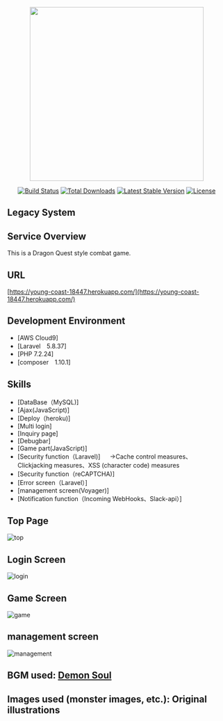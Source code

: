 <p align="center"><img src="https://res.cloudinary.com/dtfbvvkyp/image/upload/v1566331377/laravel-logolockup-cmyk-red.svg" width="400"></p>

<p align="center">
<a href="https://travis-ci.org/laravel/framework"><img src="https://travis-ci.org/laravel/framework.svg" alt="Build Status"></a>
<a href="https://packagist.org/packages/laravel/framework"><img src="https://poser.pugx.org/laravel/framework/d/total.svg" alt="Total Downloads"></a>
<a href="https://packagist.org/packages/laravel/framework"><img src="https://poser.pugx.org/laravel/framework/v/stable.svg" alt="Latest Stable Version"></a>
<a href="https://packagist.org/packages/laravel/framework"><img src="https://poser.pugx.org/laravel/framework/license.svg" alt="License"></a>
</p>

## Legacy System

## Service Overview

This is a Dragon Quest style combat game.

## URL

[https://young-coast-18447.herokuapp.com/](https://young-coast-18447.herokuapp.com/)

## Development Environment

- [AWS Cloud9]
- [Laravel　5.8.37]
- [PHP  7.2.24]
- [composer　1.10.1]

## Skills

- [DataBase（MySQL)]
- [Ajax(JavaScript)]
- [Deploy（heroku)]
- [Multi login]
- [Inquiry page]
- [Debugbar]
- [Game part(JavaScript)]
- [Security function（Laravel)]
　 →Cache control measures、Clickjacking measures、XSS (character code) measures
- [Security function（reCAPTCHA)]
- [Error screen（Laravel）]
- [management screen(Voyager)]
- [Notification function（Incoming WebHooks、Slack-api）]

## Top Page

![top](https://user-images.githubusercontent.com/60533591/85917100-58a27800-b892-11ea-8816-83c4a2d56474.png)

## Login Screen

![login](https://user-images.githubusercontent.com/60533591/86580530-d153b380-bfb9-11ea-97b8-aabfde159003.png)

## Game Screen

![game](https://user-images.githubusercontent.com/60533591/86579924-ebd95d00-bfb8-11ea-97df-dfa9c3f369db.png)

## management screen

![management](https://user-images.githubusercontent.com/60533591/86088145-b926f480-bae0-11ea-9516-0345407cbefa.png)

## BGM used: [Demon Soul](https://maoudamashii.jokersounds.com/)
## Images used (monster images, etc.): Original illustrations
